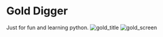 # Gold Digger
Just for fun and learning python.
![gold_title](https://github.com/edwin5354/gold_digger/assets/165879372/0f477851-7377-425a-a518-5be18d6a0661)
![gold_screen](https://github.com/edwin5354/gold_digger/assets/165879372/3f59c11e-54e0-4916-aaaa-9114d80b8297)
